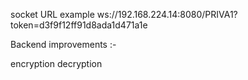 socket URL example
ws://192.168.224.14:8080/PRIVA1?token=d3f9f12ff91d8ada1d471a1e

Backend improvements :-

encryption decryption 
